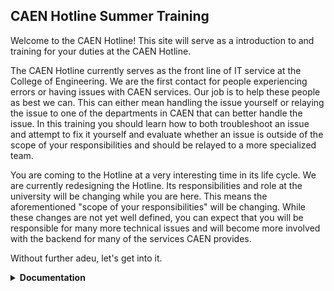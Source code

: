 ## CAEN Hotline Summer Training

Welcome to the CAEN Hotline! This site will serve as a introduction to and training for your duties at the CAEN Hotline.

The CAEN Hotline currently serves as the front line of IT service at the College of Engineering. We are the first contact for people experiencing errors or having issues with CAEN services. Our job is to help these people as best we can. This can either mean handling the issue yourself or relaying the issue to one of the departments in CAEN that can better handle the issue. In this training you should learn how to both troubleshoot an issue and attempt to fix it yourself and evaluate whether an issue is outside of the scope of your responsibilities and should be relayed to a more specialized team.

You are coming to the Hotline at a very interesting time in its life cycle. We are currently redesigning the Hotline. Its responsibilities and role at the university will be changing while you are here. This means the aforementioned "scope of your responsibilities" will be changing. While these changes are not yet well defined, you can expect that you will be responsible for many more technical issues and will become more involved with the backend for many of the services CAEN provides.

Without further adeu, let's get into it.


<details><summary><strong>Documentation</strong></summary>

<p>Currently CAEN provides a great deal of documentation that is intended to explain the services we provide. Since it is likely that you do not know all of this documentation, you should spend a significant amount of time in your early employment at the Hotline reading this documentation and becoming very familiar with it. Questions that can be answered with-in this documentation are 100% <strong>your responsibility</strong>. It will be expected that you can answer these questions without refering to the full-time staff.</p>

<p>Does this mean we expect you to have the documentation memorized? Well kind of, eventually, but initially no it does not.</p>

<p>Does this mean we expect you to search the documentation for answers to questions you don't think you have the answer to? Yes, absolutely it does. Anytime you don't know the answer to a question, take a minute and search the documentation for an answer. You may feel as though you are making the customer wait but that is okay. The amount of time it takes you to search through the documentation is much shorter than the amount of time it will take for one of the full-time teams to get to the issue and set aside time to address it.</p>

<p><strong>There are three main sources of documentation:</strong></p>

<p><a href='https://caenfaq.engin.umich.edu/'>The CAEN Knowledge Base</a></p>

<p>This is a public source of information that CAEN has published detailing a great deal of the services CAEN provides. This is the most valuble resource at your disposal and should be the first thing you consult when you have any questions.</p>

<p><em>Note: Since this is a public site, you can send links to this site to customers to help explain things to the customer.</em></p>

<p><a href='https://caen.engin.umich.edu'>The CAEN Homepage</a></p>

<p>In the drop-down menus on the top the the CAEN homepage there is more information on the services we provide. Much of this is a rehashing of the information in the Knowledge Base but there are some details presented here that may not be in the Knowledge Base. This should be your second consultation when trying to solve an issue you do not currently know how to fix.</p>

<p>Important links to note on this page:</p>
<ul><li>Under "About" there is a link that reads "Departmental IT Support Staff," this provides a list of the departmental IT contacts for all of the major departments in the College of Engineering</li>
<li>Under "Help & Support" on the left hand side there is a link to the CAEN "Service Status" page, this will provide you with an up-to-date list of any outages or degraded services CAEN is currently aware of</li>
<li>Under the same section is a link to "News & Announcements," here is where you can see information about all of the major changes coming to CAEN. This will often be a great place to refer people when they are confused about or unaware of a change in CAENs operations</li></ul>

<p><em>Note: Since this is a public site, you can send links to this site to customers to help explain things to the customer.</em></p>

<p><a href='https://webservices.itcs.umich.edu/mediawiki/hotline/index.php/Main_Page'>Hotline Wiki</a></p>
  
<p>This is the Hotline's internal documentation written for students, by students (mostly). This documentation is old and infrequently updated, so take caution when referencing this documentation. If you can find the information elsewhere it is recommended that you rely on that information rather than that provided in the Wiki.</p>

<p>The Wiki is still a great resource for referencing Hotline policies and procedures. Any time you are questioning the steps to opening the Hotline, or how to work the phones (suprisingly complicated), or how to open a new CAEN account or other such issues consulting the Hotline Wiki should be the first step. If you look hard enough there is even a comprehensive guide to performing a spinning hook kick.</p>

<p><em>Note: Since this is an internal site you will not be able to provide customers links to these pages.</em></p></details>








